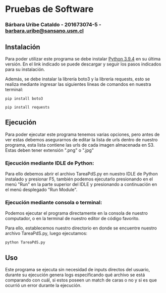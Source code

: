 # Pruebas de Software

### Bárbara Uribe Cataldo - 201673074-5 - barbara.uribe@sansano.usm.cl

## Instalación

Para poder utilizar este programa se debe instalar [Python 3.9.4](https://www.python.org) en su última versión. En el link indicado se puede descargar y seguir los pasos indicados para su instalación.

Además, se debe instalar la librería boto3 y la librería requests, esto se realiza mediante ingresar las siguientes líneas de comandos en nuestra terminal:

`
pip install boto3
`

`
pip install requests
`

## Ejecución

Para poder ejecutar este programa tenemos varias opciones, pero antes de ver estas debemos asegurarnos de editar la lista de urls dentro de nuestro programa, esta lista contiene las urls de cada imagen almacenada en S3. Estas deben tener extensión ".png" o ".jpg"

### Ejecución mediante IDLE de Python:

Para ello debemos abrir el archivo TareaPdS.py en nuestro IDLE de Python instalado y presionar F5, también podemos ejecutarlo presionando en el menú "Run" en la parte superior del IDLE y presionando a continuación en el menú desplegado "Run Module".

### Ejecución mediante consola o terminal:

Podemos ejecutar el programa directamente en la consola de nuestro computador, o en la terminal de nuestro editor de código favorito.

Para ello, establecemos nuestro directorio en donde se encuentre nuestro archivo TareaPdS.py, luego ejecutamos:

`
python TareaPdS.py
`

## Uso

Este programa se ejecuta sin necesidad de inputs directos del usuario, durante su ejecución genera logs especificando qué archivo se está comparando con cuál, si estos poseen un match de caras o no y si es que ocurrió un error durante la ejecución. 
